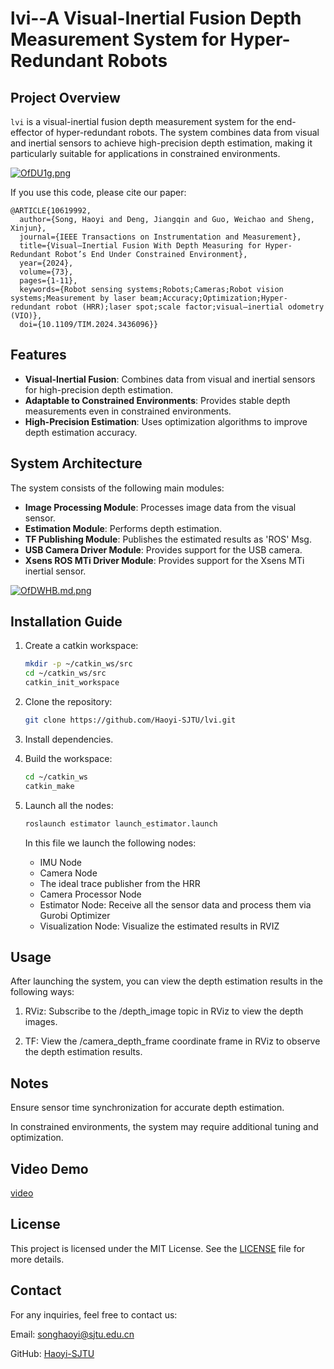 # lvi--A Visual-Inertial Fusion Depth Measurement System for Hyper-Redundant Robots


## Project Overview

`lvi` is a visual-inertial fusion depth measurement system for the end-effector of hyper-redundant robots. The system combines data from visual and inertial sensors to achieve high-precision depth estimation, making it particularly suitable for applications in constrained environments.

[![OfDU1g.png](https://ooo.0x0.ooo/2025/08/13/OfDU1g.png)](https://img.tg/image/OfDU1g)

If you use this code, please cite our paper:

```
@ARTICLE{10619992,
  author={Song, Haoyi and Deng, Jiangqin and Guo, Weichao and Sheng, Xinjun},
  journal={IEEE Transactions on Instrumentation and Measurement}, 
  title={Visual–Inertial Fusion With Depth Measuring for Hyper-Redundant Robot’s End Under Constrained Environment}, 
  year={2024},
  volume={73},
  pages={1-11},
  keywords={Robot sensing systems;Robots;Cameras;Robot vision systems;Measurement by laser beam;Accuracy;Optimization;Hyper-redundant robot (HRR);laser spot;scale factor;visual–inertial odometry (VIO)},
  doi={10.1109/TIM.2024.3436096}}

```


## Features

- **Visual-Inertial Fusion**: Combines data from visual and inertial sensors for high-precision depth estimation.
- **Adaptable to Constrained Environments**: Provides stable depth measurements even in constrained environments.
- **High-Precision Estimation**: Uses optimization algorithms to improve depth estimation accuracy.

## System Architecture

The system consists of the following main modules:

- **Image Processing Module**: Processes image data from the visual sensor.
- **Estimation Module**: Performs depth estimation.
- **TF Publishing Module**: Publishes the estimated results as 'ROS' Msg.
- **USB Camera Driver Module**: Provides support for the USB camera.
- **Xsens ROS MTi Driver Module**: Provides support for the Xsens MTi inertial sensor.

[![OfDWHB.md.png](https://ooo.0x0.ooo/2025/08/13/OfDWHB.md.png)](https://img.tg/image/OfDWHB)

## Installation Guide

1. Create a catkin workspace:
   ```bash
   mkdir -p ~/catkin_ws/src
   cd ~/catkin_ws/src
   catkin_init_workspace
   ```
2. Clone the repository:

   ```bash
   git clone https://github.com/Haoyi-SJTU/lvi.git
   ```
3. Install dependencies.
4. Build the workspace:
   ```bash
   cd ~/catkin_ws
   catkin_make
   ```

5. Launch all the nodes:
   ```bash
   roslaunch estimator launch_estimator.launch
   ```
   In this file we launch the following nodes:
   - IMU Node
   - Camera Node
   - The ideal trace publisher from the HRR
   - Camera Processor Node
   - Estimator Node: Receive all the sensor data and process them via Gurobi Optimizer
   - Visualization Node: Visualize the estimated results in RVIZ
   
## Usage

After launching the system, you can view the depth estimation results in the following ways:

1. RViz: Subscribe to the /depth_image topic in RViz to view the depth images.

2. TF: View the /camera_depth_frame coordinate frame in RViz to observe the depth estimation results.

## Notes
Ensure sensor time synchronization for accurate depth estimation.

In constrained environments, the system may require additional tuning and optimization.

## Video Demo
[video](https://www.bilibili.com/video/BV164t9zrEYS/)

## License
This project is licensed under the MIT License. See the [LICENSE](https://github.com/Haoyi-SJTU/lvi/blob/main/LICENSE) file for more details.

## Contact
For any inquiries, feel free to contact us:

Email: songhaoyi@sjtu.edu.cn

GitHub: [Haoyi-SJTU](https://github.com/Haoyi-SJTU/)
